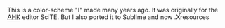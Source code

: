 This is a color-scheme "I" made many years ago. It was originally for the [AHK](https://autohotkey.com/boards/viewtopic.php?t=104) editor SciTE. But I also ported it to Sublime and now .Xresources   
